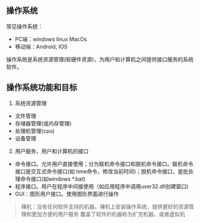 ## 操作系统
常见操作系统：
* PC端：windows linux MacOs 
* 移动端：Android, IOS

操作系统是系统资源管理(软硬件资源)，为用户和计算机之间提供接口服务的系统软件。

## 操作系统功能和目标
1. 系统资源管理
  * 文件管理
  * 存储器管理(或内存管理)
  * 处理机管理(cpu)
  * 设备管理

2. 用户服务，用户和计算机的接口
  * 命令接口。允许用户直接使用；分为联机命令接口和脱机命令接口。联机命令接口是交互式命令接口(如 time命令，修改当前时间)；脱机命令接口，是批处理命令接口(如windows *.bat)
  * 程序接口。用户在程序中间接使用（如应用程序中调用user32.dll创建窗口)
  * GUI：图形用户接口。使用图形界面进行操作

> 裸机：没有任何软件支持的机器。裸机上安装操作系统，提供更好的资源管理和更加方便的用户服务
> 覆盖了软件的机器称为扩充机器，或者虚拟机